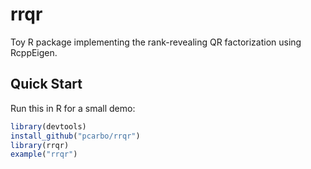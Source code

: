 # rrqr

Toy R package implementing the rank-revealing QR factorization  using
RcppEigen.

## Quick Start

Run this in R for a small demo:

```R
library(devtools)
install_github("pcarbo/rrqr")
library(rrqr)
example("rrqr")
```
